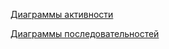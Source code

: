 [Диаграммы активности](https://github.com/Leshamixailov/Flime/tree/master/Document/Activity)

[Диаграммы последовательностей](https://github.com/Leshamixailov/Flime/tree/master/Document/Sequence)
